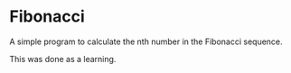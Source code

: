 # Fibonacci

A simple program to calculate the nth number in the Fibonacci sequence.

This was done as a learning.
